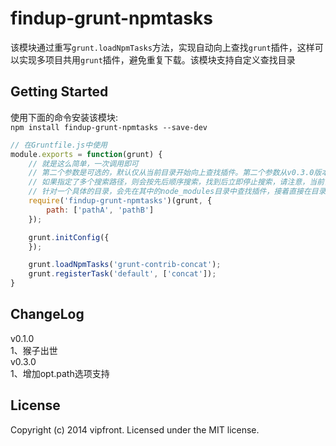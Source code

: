 # findup-grunt-npmtasks 

该模块通过重写`grunt.loadNpmTasks`方法，实现自动向上查找`grunt`插件，这样可以实现多项目共用`grunt`插件，避免重复下载。该模块支持自定义查找目录

## Getting Started
使用下面的命令安装该模块:   
`npm install findup-grunt-npmtasks --save-dev`

```javascript
// 在Gruntfile.js中使用  
module.exports = function(grunt) {
    // 就是这么简单，一次调用即可
    // 第二个参数是可选的，默认仅从当前目录开始向上查找插件。第二个参数从v0.3.0版本开始提供
    // 如果指定了多个搜索路径，则会按先后顺序搜索，找到后立即停止搜索，请注意，当前目录路径会默认加到path配置最前面。你可以使用`grunt -v`来查看最终加载的插件文件
    // 针对一个具体的目录，会先在其中的node_modules目录中查找插件，接着直接在目录下查找插件，找到即止
    require('findup-grunt-npmtasks')(grunt, {
    	path: ['pathA', 'pathB']
    });

    grunt.initConfig({
    });

    grunt.loadNpmTasks('grunt-contrib-concat');
    grunt.registerTask('default', ['concat']);
}
```

## ChangeLog
v0.1.0  
1、猴子出世  
v0.3.0  
1、增加opt.path选项支持

## License
Copyright (c) 2014 vipfront. Licensed under the MIT license.
